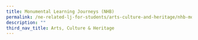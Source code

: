 ```yaml
---
title: Monumental Learning Journeys (NHB)
permalink: /ne-related-lj-for-students/arts-culture-and-heritage/nhb-monumental-learning-journeys/
description: ""
third_nav_title: Arts, Culture & Heritage
---
```

